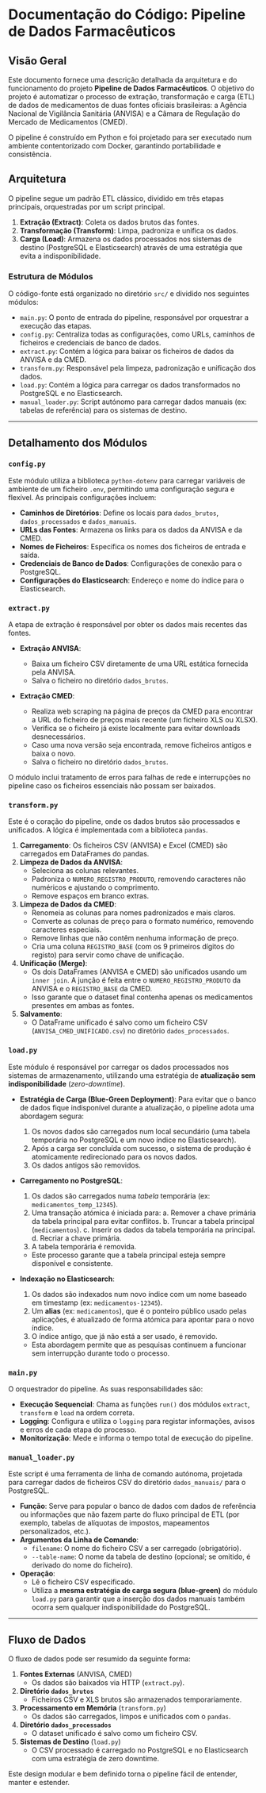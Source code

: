 # Documentação do Código: Pipeline de Dados Farmacêuticos

## Visão Geral

Este documento fornece uma descrição detalhada da arquitetura e do funcionamento do projeto **Pipeline de Dados Farmacêuticos**. O objetivo do projeto é automatizar o processo de extração, transformação e carga (ETL) de dados de medicamentos de duas fontes oficiais brasileiras: a Agência Nacional de Vigilância Sanitária (ANVISA) e a Câmara de Regulação do Mercado de Medicamentos (CMED).

O pipeline é construído em Python e foi projetado para ser executado num ambiente contentorizado com Docker, garantindo portabilidade e consistência.

## Arquitetura

O pipeline segue um padrão ETL clássico, dividido em três etapas principais, orquestradas por um script principal.

1.  **Extração (Extract)**: Coleta os dados brutos das fontes.
2.  **Transformação (Transform)**: Limpa, padroniza e unifica os dados.
3.  **Carga (Load)**: Armazena os dados processados nos sistemas de destino (PostgreSQL e Elasticsearch) através de uma estratégia que evita a indisponibilidade.

### Estrutura de Módulos

O código-fonte está organizado no diretório `src/` e dividido nos seguintes módulos:

-   `main.py`: O ponto de entrada do pipeline, responsável por orquestrar a execução das etapas.
-   `config.py`: Centraliza todas as configurações, como URLs, caminhos de ficheiros e credenciais de banco de dados.
-   `extract.py`: Contém a lógica para baixar os ficheiros de dados da ANVISA e da CMED.
-   `transform.py`: Responsável pela limpeza, padronização e unificação dos dados.
-   `load.py`: Contém a lógica para carregar os dados transformados no PostgreSQL e no Elasticsearch.
-   `manual_loader.py`: Script autónomo para carregar dados manuais (ex: tabelas de referência) para os sistemas de destino.

---

## Detalhamento dos Módulos

### `config.py`

Este módulo utiliza a biblioteca `python-dotenv` para carregar variáveis de ambiente de um ficheiro `.env`, permitindo uma configuração segura e flexível. As principais configurações incluem:

-   **Caminhos de Diretórios**: Define os locais para `dados_brutos`, `dados_processados` e `dados_manuais`.
-   **URLs das Fontes**: Armazena os links para os dados da ANVISA e da CMED.
-   **Nomes de Ficheiros**: Especifica os nomes dos ficheiros de entrada e saída.
-   **Credenciais de Banco de Dados**: Configurações de conexão para o PostgreSQL.
-   **Configurações do Elasticsearch**: Endereço e nome do índice para o Elasticsearch.

### `extract.py`

A etapa de extração é responsável por obter os dados mais recentes das fontes.

-   **Extração ANVISA**:
    -   Baixa um ficheiro CSV diretamente de uma URL estática fornecida pela ANVISA.
    -   Salva o ficheiro no diretório `dados_brutos`.

-   **Extração CMED**:
    -   Realiza web scraping na página de preços da CMED para encontrar a URL do ficheiro de preços mais recente (um ficheiro XLS ou XLSX).
    -   Verifica se o ficheiro já existe localmente para evitar downloads desnecessários.
    -   Caso uma nova versão seja encontrada, remove ficheiros antigos e baixa o novo.
    -   Salva o ficheiro no diretório `dados_brutos`.

O módulo inclui tratamento de erros para falhas de rede e interrupções no pipeline caso os ficheiros essenciais não possam ser baixados.

### `transform.py`

Este é o coração do pipeline, onde os dados brutos são processados e unificados. A lógica é implementada com a biblioteca `pandas`.

1.  **Carregamento**: Os ficheiros CSV (ANVISA) e Excel (CMED) são carregados em DataFrames do pandas.
2.  **Limpeza de Dados da ANVISA**:
    -   Seleciona as colunas relevantes.
    -   Padroniza o `NUMERO_REGISTRO_PRODUTO`, removendo caracteres não numéricos e ajustando o comprimento.
    -   Remove espaços em branco extras.
3.  **Limpeza de Dados da CMED**:
    -   Renomeia as colunas para nomes padronizados e mais claros.
    -   Converte as colunas de preço para o formato numérico, removendo caracteres especiais.
    -   Remove linhas que não contêm nenhuma informação de preço.
    -   Cria uma coluna `REGISTRO_BASE` (com os 9 primeiros dígitos do registo) para servir como chave de unificação.
4.  **Unificação (Merge)**:
    -   Os dois DataFrames (ANVISA e CMED) são unificados usando um `inner join`. A junção é feita entre o `NUMERO_REGISTRO_PRODUTO` da ANVISA e o `REGISTRO_BASE` da CMED.
    -   Isso garante que o dataset final contenha apenas os medicamentos presentes em ambas as fontes.
5.  **Salvamento**:
    -   O DataFrame unificado é salvo como um ficheiro CSV (`ANVISA_CMED_UNIFICADO.csv`) no diretório `dados_processados`.

### `load.py`

Este módulo é responsável por carregar os dados processados nos sistemas de armazenamento, utilizando uma estratégia de **atualização sem indisponibilidade** (*zero-downtime*).

-   **Estratégia de Carga (Blue-Green Deployment)**: Para evitar que o banco de dados fique indisponível durante a atualização, o pipeline adota uma abordagem segura:
    1.  Os novos dados são carregados num local secundário (uma tabela temporária no PostgreSQL e um novo índice no Elasticsearch).
    2.  Após a carga ser concluída com sucesso, o sistema de produção é atomicamente redirecionado para os novos dados.
    3.  Os dados antigos são removidos.

-   **Carregamento no PostgreSQL**:
    1.  Os dados são carregados numa *tabela* temporária (ex: `medicamentos_temp_12345`).
    2.  Uma transação atómica é iniciada para:
        a. Remover a chave primária da tabela principal para evitar conflitos.
        b. Truncar a tabela principal (`medicamentos`).
        c. Inserir os dados da tabela temporária na principal.
        d. Recriar a chave primária.
    3.  A tabela temporária é removida.
    - Este processo garante que a tabela principal esteja sempre disponível e consistente.

-   **Indexação no Elasticsearch**:
    1.  Os dados são indexados num novo índice com um nome baseado em timestamp (ex: `medicamentos-12345`).
    2.  Um **alias** (ex: `medicamentos`), que é o ponteiro público usado pelas aplicações, é atualizado de forma atómica para apontar para o novo índice.
    3.  O índice antigo, que já não está a ser usado, é removido.
    - Esta abordagem permite que as pesquisas continuem a funcionar sem interrupção durante todo o processo.

### `main.py`

O orquestrador do pipeline. As suas responsabilidades são:

-   **Execução Sequencial**: Chama as funções `run()` dos módulos `extract`, `transform` e `load` na ordem correta.
-   **Logging**: Configura e utiliza o `logging` para registar informações, avisos e erros de cada etapa do processo.
-   **Monitorização**: Mede e informa o tempo total de execução do pipeline.

### `manual_loader.py`

Este script é uma ferramenta de linha de comando autónoma, projetada para carregar dados de ficheiros CSV do diretório `dados_manuais/` para o PostgreSQL.

-   **Função**: Serve para popular o banco de dados com dados de referência ou informações que não fazem parte do fluxo principal de ETL (por exemplo, tabelas de alíquotas de impostos, mapeamentos personalizados, etc.).
-   **Argumentos da Linha de Comando**:
    -   `filename`: O nome do ficheiro CSV a ser carregado (obrigatório).
    -   `--table-name`: O nome da tabela de destino (opcional; se omitido, é derivado do nome do ficheiro).
-   **Operação**:
    -   Lê o ficheiro CSV especificado.
    -   Utiliza a **mesma estratégia de carga segura (blue-green)** do módulo `load.py` para garantir que a inserção dos dados manuais também ocorra sem qualquer indisponibilidade do PostgreSQL.

---

## Fluxo de Dados

O fluxo de dados pode ser resumido da seguinte forma:

1.  **Fontes Externas** (ANVISA, CMED)
    - Os dados são baixados via HTTP (`extract.py`).
2.  **Diretório `dados_brutos`**
    - Ficheiros CSV e XLS brutos são armazenados temporariamente.
3.  **Processamento em Memória** (`transform.py`)
    - Os dados são carregados, limpos e unificados com o `pandas`.
4.  **Diretório `dados_processados`**
    - O dataset unificado é salvo como um ficheiro CSV.
5.  **Sistemas de Destino** (`load.py`)
    - O CSV processado é carregado no PostgreSQL e no Elasticsearch com uma estratégia de zero downtime.

Este design modular e bem definido torna o pipeline fácil de entender, manter e estender.